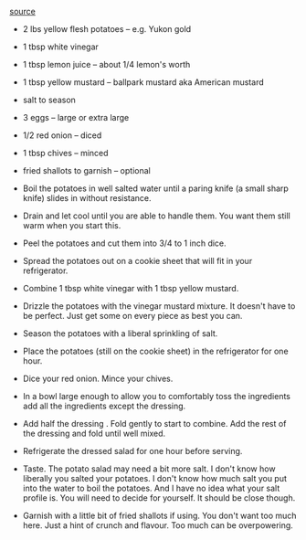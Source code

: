 [source](https://glebekitchen.com/curried-potato-salad/)  
- 2 lbs yellow flesh potatoes – e.g. Yukon gold
-   1 tbsp white vinegar
-   1 tbsp lemon juice – about 1/4 lemon's worth
-   1 tbsp yellow mustard – ballpark mustard aka American mustard
-   salt to season
-   3 eggs – large or extra large
-   1/2 red onion – diced
-   1 tbsp chives – minced
-   fried shallots to garnish – optional

-   Boil the potatoes in well salted water until a paring knife (a small sharp knife) slides in without resistance.
-   Drain and let cool until you are able to handle them. You want them still warm when you start this.
-   Peel the potatoes and cut them into 3/4 to 1 inch dice.
-   Spread the potatoes out on a cookie sheet that will fit in your refrigerator.
-   Combine 1 tbsp white vinegar with 1 tbsp yellow mustard.
-   Drizzle the potatoes with the vinegar mustard mixture. It doesn't have to be perfect. Just get some on every piece as best you can.
-   Season the potatoes with a liberal sprinkling of salt.
-   Place the potatoes (still on the cookie sheet) in the refrigerator for one hour.

-   Dice your red onion. Mince your chives.
    
-   In a bowl large enough to allow you to comfortably toss the ingredients add all the ingredients except the dressing.
    
-   Add half the dressing . Fold gently to start to combine. Add the rest of the dressing and fold until well mixed.
    
-   Refrigerate the dressed salad for one hour before serving.
    
-   Taste. The potato salad may need a bit more salt. I don't know how liberally you salted your potatoes. I don't know how much salt you put into the water to boil the potatoes. And I have no idea what your salt profile is. You will need to decide for yourself. It should be close though.
    
-   Garnish with a little bit of fried shallots if using. You don't want too much here. Just a hint of crunch and flavour. Too much can be overpowering.